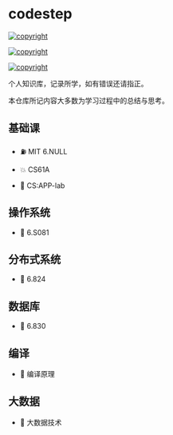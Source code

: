 # codestep

<a href="https://weijiew.github.io/"><img src="https://img.shields.io/badge/blog-weijiew-blueviolet?style=for-the-badge&logo=vercel&color=6c5ce7" alt="copyright"/></a>

<a href="mailto:jiewei314@gmail.com"><img src="https://img.shields.io/badge/email-jiewei314@gmail.com-blueviolet?style=for-the-badge&logo=google&color=fd79a8" alt="copyright"/></a>


<a href="License: CC BY-SA 4.0"><img src="https://img.shields.io/github/license/weijiew/codestep?color=265ca2&labelColor=212c42)](http://creativecommons.org/licenses/by-sa/4.0/" alt="copyright"/></a>

个人知识库，记录所学，如有错误还请指正。

本仓库所记内容大多数为学习过程中的总结与思考。

## 基础课

- ⛽ MIT 6.NULL

- 💥 CS61A 

- 🥞 CS:APP-lab

## 操作系统

- 🦄 6.S081

## 分布式系统

- 🎉 6.824

## 数据库

- 🎡 6.830

## 编译

- 🐉 编译原理 

## 大数据

- 🐘 大数据技术